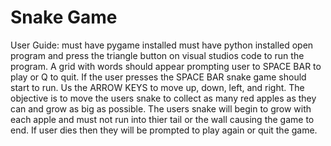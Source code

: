 # Snake Game
User Guide: must have pygame installed must have python installed open program and press the triangle button on visual studios code to run the program. A grid with words should appear prompting user to SPACE BAR to play or Q to quit. If the user presses the SPACE BAR snake game should start to run. Us the ARROW KEYS to move up, down, left, and right. The objective is to move the users snake to collect as many red apples as they can and grow as big as possible. The users snake will begin to grow with each apple and must not run into thier tail or the wall causing the game to end. If user dies then they will be prompted to play again or quit the game.
